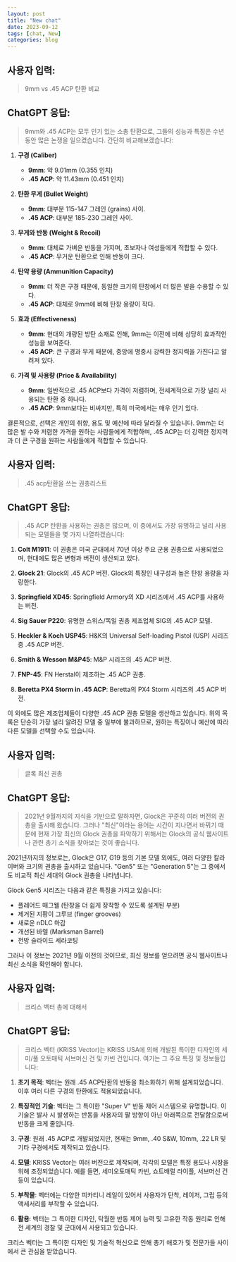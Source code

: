 ```yaml
---
layout: post
title: "New chat"
date: 2023-09-12
tags: [chat, New]
categories: blog
---
```


## 사용자 입력:
> 9mm vs .45 ACP 탄환 비교

## ChatGPT 응답:
> 9mm와 .45 ACP는 모두 인기 있는 소총 탄환으로, 그들의 성능과 특징은 수년 동안 많은 논쟁을 일으켰습니다. 간단히 비교해보겠습니다:

1. **구경 (Caliber)**
   - **9mm**: 약 9.01mm (0.355 인치)
   - **.45 ACP**: 약 11.43mm (0.451 인치)

2. **탄환 무게 (Bullet Weight)**
   - **9mm**: 대부분 115-147 그레인 (grains) 사이.
   - **.45 ACP**: 대부분 185-230 그레인 사이.

3. **무게와 반동 (Weight & Recoil)**
   - **9mm**: 대체로 가벼운 반동을 가지며, 초보자나 여성들에게 적합할 수 있다.
   - **.45 ACP**: 무거운 탄환으로 인해 반동이 크다.

4. **탄약 용량 (Ammunition Capacity)**
   - **9mm**: 더 작은 구경 때문에, 동일한 크기의 탄창에서 더 많은 발을 수용할 수 있다.
   - **.45 ACP**: 대체로 9mm에 비해 탄창 용량이 작다.

5. **효과 (Effectiveness)**
   - **9mm**: 현대의 개량된 방탄 소재로 인해, 9mm는 이전에 비해 상당히 효과적인 성능을 보여준다.
   - **.45 ACP**: 큰 구경과 무게 때문에, 중앙에 명중시 강력한 정지력을 가진다고 알려져 있다.

6. **가격 및 사용량 (Price & Availability)**
   - **9mm**: 일반적으로 .45 ACP보다 가격이 저렴하며, 전세계적으로 가장 널리 사용되는 탄환 중 하나다.
   - **.45 ACP**: 9mm보다는 비싸지만, 특히 미국에서는 매우 인기 있다.

결론적으로, 선택은 개인의 취향, 용도 및 예산에 따라 달라질 수 있습니다. 9mm는 더 많은 발 수와 저렴한 가격을 원하는 사람들에게 적합하며, .45 ACP는 더 강력한 정지력과 더 큰 구경을 원하는 사람들에게 적합할 수 있습니다.

## 사용자 입력:
> .45 acp탄환을 쓰는 권총리스트

## ChatGPT 응답:
> .45 ACP 탄환을 사용하는 권총은 많으며, 이 중에서도 가장 유명하고 널리 사용되는 모델들을 몇 가지 나열하겠습니다:

1. **Colt M1911**: 이 권총은 미국 군대에서 70년 이상 주요 군용 권총으로 사용되었으며, 현대에도 많은 변형과 버전이 생산되고 있다.
 
2. **Glock 21**: Glock의 .45 ACP 버전. Glock의 특징인 내구성과 높은 탄창 용량을 자랑한다.

3. **Springfield XD45**: Springfield Armory의 XD 시리즈에서 .45 ACP를 사용하는 버전.

4. **Sig Sauer P220**: 유명한 스위스/독일 권총 제조업체 SIG의 .45 ACP 모델.

5. **Heckler & Koch USP45**: H&K의 Universal Self-loading Pistol (USP) 시리즈 중 .45 ACP 버전.

6. **Smith & Wesson M&P45**: M&P 시리즈의 .45 ACP 버전. 

7. **FNP-45**: FN Herstal이 제조하는 .45 ACP 권총.

8. **Beretta PX4 Storm in .45 ACP**: Beretta의 PX4 Storm 시리즈의 .45 ACP 버전.

이 외에도 많은 제조업체들이 다양한 .45 ACP 권총 모델을 생산하고 있습니다. 위의 목록은 단순히 가장 널리 알려진 모델 중 일부에 불과하므로, 원하는 특징이나 예산에 따라 다른 모델을 선택할 수도 있습니다.

## 사용자 입력:
> 글록 최신 권총

## ChatGPT 응답:
> 2021년 9월까지의 지식을 기반으로 말하자면, Glock은 꾸준히 여러 버전의 권총을 출시해 왔습니다. 그러나 "최신"이라는 용어는 시간이 지나면서 바뀌기 때문에 현재 가장 최신의 Glock 권총을 파악하기 위해서는 Glock의 공식 웹사이트나 관련 총기 소식을 찾아보는 것이 좋습니다.

2021년까지의 정보로는, Glock은 G17, G19 등의 기본 모델 외에도, 여러 다양한 칼라이버와 크기의 권총을 출시하고 있습니다. "Gen5" 또는 "Generation 5"는 그 중에서도 비교적 최신 세대의 Glock 권총을 나타냅니다.

Glock Gen5 시리즈는 다음과 같은 특징을 가지고 있습니다:
- 플레어드 매그웰 (탄창을 더 쉽게 장착할 수 있도록 설계된 부분)
- 제거된 지팡이 그루브 (finger grooves)
- 새로운 nDLC 마감
- 개선된 바렐 (Marksman Barrel)
- 전방 슬라이드 세라코팅

그러나 이 정보는 2021년 9월 이전의 것이므로, 최신 정보를 얻으려면 공식 웹사이트나 최신 소식을 확인해야 합니다.

## 사용자 입력:
> 크리스 벡터 총에 대해서

## ChatGPT 응답:
> 크리스 벡터 (KRISS Vector)는 KRISS USA에 의해 개발된 특이한 디자인의 세미/풀 오토매틱 서브머신 건 및 카빈 건입니다. 여기는 그 주요 특징 및 정보들입니다:

1. **초기 목적**: 벡터는 원래 .45 ACP탄환의 반동을 최소화하기 위해 설계되었습니다. 이후 여러 다른 구경의 탄환에도 적용되었습니다.

2. **특징적인 기술**: 벡터는 그 특이한 "Super V" 반동 제어 시스템으로 유명합니다. 이 기술은 발사 시 발생하는 반동을 사용자의 팔 방향이 아닌 아래쪽으로 전달함으로써 반동을 크게 줄입니다.

3. **구경**: 원래 .45 ACP로 개발되었지만, 현재는 9mm, .40 S&W, 10mm, .22 LR 및 기타 구경에서도 제작되고 있습니다.

4. **모델**: KRISS Vector는 여러 버전으로 제작되며, 각각의 모델은 특정 용도나 시장을 위해 조정되었습니다. 예를 들면, 세미오토매틱 카빈, 쇼트배럴 라이플, 서브머신 건 등이 있습니다.

5. **부착물**: 벡터에는 다양한 피카티니 레일이 있어서 사용자가 탄착, 레이저, 그립 등의 액세서리를 부착할 수 있습니다.

6. **활용**: 벡터는 그 특이한 디자인, 탁월한 반동 제어 능력 및 고유한 작동 원리로 인해 전 세계의 경찰 및 군대에서 사용되고 있습니다.

크리스 벡터는 그 특이한 디자인 및 기술적 혁신으로 인해 총기 애호가 및 전문가들 사이에서 큰 관심을 받았습니다.

